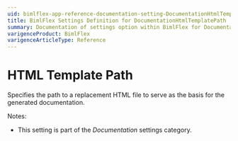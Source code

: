 ```yaml
---
uid: bimlflex-app-reference-documentation-setting-DocumentationHtmlTemplatePath
title: BimlFlex Settings Definition for DocumentationHtmlTemplatePath
summary: Documentation of settings option within BimlFlex for DocumentationHtmlTemplatePath
varigenceProduct: BimlFlex
varigenceArticleType: Reference
---
```


# HTML Template Path

Specifies the path to a replacement HTML file to serve as the basis for the generated documentation.

Notes:

* This setting is part of the *Documentation* settings category.


